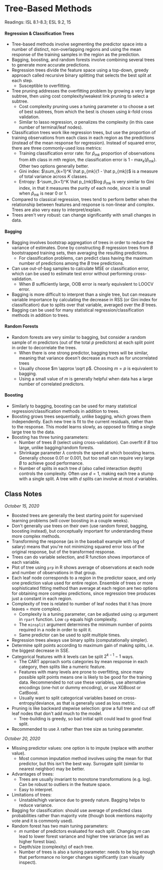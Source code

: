 # Tree-Based Methods

Readings: ISL 8.1-8.3; ESL 9.2, 15

#### Regression & Classification Trees

- Tree-based methods involve segmenting the predictor space into a number of distinct, non-overlapping regions and using the mean response of the training samples in the region as the prediction.
- Bagging, boosting, and random forests involve combining several trees to generate more accurate predictions.
- Regression trees divide the feature space using a top-down, greedy approach called recursive binary splitting that selects the best split at each step.
  - Susceptible to overfitting.
- Tree pruning addresses the overfitting problem by growing a very large subtree, then using cost complexity/weakest link pruning to select a subtree.
  - Cost complexity pruning uses a tuning parameter $\alpha$ to choose a set of best subtrees, from which the best is chosen using $k$-fold cross validation.
  - Similar to lasso regression, $\alpha$ penalizes the complexity (in this case number of terminal/leaf nodes).
- Classification trees work like regression trees, but use the proportion of training observations from each class in each region as the predictions (instead of the mean response for regression). Instead of squared error, there are three commonly-used loss metrics:
  - Training classification error rate: for $\hat p_{mk}$ proportion of observations from $k$th class in $m$th region, the classification error is 1 - max$_k (\hat p_{mk})$. Other two options generally better.
  - Gini index: $\sum_{k=1}^K \hat p_{mk}(1 - \hat p_{mk})$ is a measure of total variance across $K$ classes.
  - Entropy: $-\sum_{k=1}^K \hat p_{mk}$log $\hat p_{mk}$ is very similar to Gini index, in that it measures the purity of each node, since it is small when $\hat p_{mk}$ is near 0 or 1.
- Compared to classical regression, trees tend to perform better when the relationship between features and response is non-linear and complex. Trees are also very easy to interpret/explain.
- Trees aren't very robust: can change significantly with small changes in data.

#### Bagging

- Bagging involves bootstrap aggregation of trees in order to reduce the variance of estimates. Done by constructing $B$ regression trees from $B$ bootstrapped training sets, then averaging the resulting predictions.
  - For classification problems, can predict class having the maximum number of predictions among the $B$ tree predictions.
- Can use out-of-bag samples to calculate MSE or classification error, which can be used to estimate test error without performing cross-validation.
  - When $B$ sufficiently large, OOB error is nearly equivalent to LOOCV error.
- Bagging is more difficult to interpret than a single tree, but can measure variable importance by calculating the decrease in RSS (or Gini index for classification) due to splits over that variable, averaged over the $B$ trees.
- Bagging can be used for many statistical regression/classification methods in addition to trees.

#### Random Forests

- Random forests are very similar to bagging, but consider a random sample of $m$ predictors (out of the total $p$ predictors) at each split point in order to decorrelate the trees.
  - When there is one strong predictor, bagging trees will be similar, meaning that variance doesn't decrease as much as for uncorrelated trees
  - Usually choose $m \approx \sqrt p$. Choosing $m = p$ is equivalent to bagging.
  - Using a small value of $m$ is generally helpful when data has a large number of correlated predictors.

#### Boosting

- Similarly to bagging, boosting can be used for many statistical regression/classification methods in addition to trees.
- Boosting grows trees sequentially, unlike bagging, which grows them independently. Each new tree is fit to the current residuals, rather than to the response. This model learns slowly, as opposed to fitting a single large tree to the data.
- Boosting has three tuning parameters:
  - Number of trees $B$ (select using cross-validation). Can overfit if $B$ too large, unlike bagging/random forests.
  - Shrinkage parameter $\lambda$ controls the speed at which boosting learns. Generally choose 0.01 or 0.001, but too small can require very large $B$ to achieve good performance.
  - Number of splits in each tree $d$ (also called interaction depth) controls the complexity. Often use $d=1$, making each tree a stump with a single split. A tree with $d$ splits can involve at most $d$ variables.

## Class Notes

*October 15, 2020*

- Boosted trees are generally the best starting point for  supervised learning problems (will cover boosting in a couple weeks).
- Don't generally use trees on their own (use random forest, bagging, boosting instead), but conceptually important for understanding these more complex methods.
- Transforming the response (as in the baseball example with log of salary) means that you're not minimizing squared error loss of the original response, but of the transformed response.
- Trees can do variable selection, and R function shows  importance of each variable.
- Plot of tree using `prp` in R shows average of observations at each node and number of observations in that group.
- Each leaf node corresponds to a region in the predictor space, and only one prediction value used for entire region. Ensemble of trees or more sophisticated fitting method than average at each region are two options for obtaining more complex predictions, since regression tree produces just a constant in each region.
- Complexity of tree is related to number of leaf nodes that it has (more leaves = more complex).
  - Complexity is a tuning parameter, can be adjusted using `cp` argument in `rpart` function. Low `cp` equals high complexity.
  - The `minsplit` argument determines the minimum number of points required in a node in order to split it.
  - Same predictor can be used to split multiple times.
- Regression trees always use binary splits (computationally simpler).
- Determine split points according to maximum gain of making splits, i.e. the biggest decrease in SSE.
- Categorical features with $k$ levels can be split $2^{k-1}-1$ ways.
  - The CART approach sorts categories by mean response in each category, then splits like a numeric feature.
  - Features with many levels are prone to overfitting, since many possible split points means one is likely to be good for the training data. Recommended to not use these variables, use alternative encodings (one-hot or dummy encoding), or use XGBoost or CatBoost.
  - Usually want to split categorical variables based on cross-entropy/deviance, as that is generally used as loss metric.
- Pruning is like backward stepwise selection: grow a full tree and cut off leaf nodes that don't add much to the model.
  - Tree-building is greedy, so bad initial split could lead to good final split.
- Recommended to use $\lambda$ rather than tree size as tuning parameter.

*October 20, 2020*

- Missing predictor values: one option is to impute (replace with another value). 
  - Most common imputation method involves using the mean for that predictor, but this isn't the best way. Surrogate split (similar to nearest neighbor) may be better.
- Advantages of trees:
  - Trees are usually invariant to monotone transformations (e.g. log). Can be robust to outliers in the feature space.
  - Easy to interpret.
- Limitations of trees:
  - Unstable/high variance due to greedy nature. Bagging helps to reduce variance.
- Bagging for classification: should use average of predicted class probabilities rather than majority vote (though book mentions majority vote and it is commonly used).
- Random forest has two main tuning parameters:
  - $m$ number of predictors evaluated for each split. Changing $m$ can lead to lower forest variance and higher tree variance (as well as higher forest bias).
  - Depth/size (complexity) of each tree.
  - Number of trees is also a tuning parameter: needs to be big enough that performance no longer changes significantly (can visually inspect).